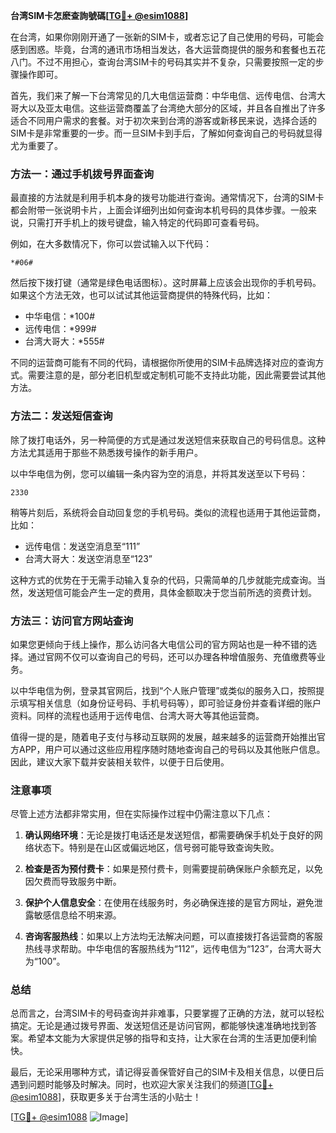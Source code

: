 **台湾SIM卡怎麽查詢號碼[[TG💪+ @esim1088](https://t.me/s/esim1088)]**

在台湾，如果你刚刚开通了一张新的SIM卡，或者忘记了自己使用的号码，可能会感到困惑。毕竟，台湾的通讯市场相当发达，各大运营商提供的服务和套餐也五花八门。不过不用担心，查询台湾SIM卡的号码其实并不复杂，只需要按照一定的步骤操作即可。

首先，我们来了解一下台湾常见的几大电信运营商：中华电信、远传电信、台湾大哥大以及亚太电信。这些运营商覆盖了台湾绝大部分的区域，并且各自推出了许多适合不同用户需求的套餐。对于初次来到台湾的游客或新移民来说，选择合适的SIM卡是非常重要的一步。而一旦SIM卡到手后，了解如何查询自己的号码就显得尤为重要了。

### 方法一：通过手机拨号界面查询

最直接的方法就是利用手机本身的拨号功能进行查询。通常情况下，台湾的SIM卡都会附带一张说明卡片，上面会详细列出如何查询本机号码的具体步骤。一般来说，只需打开手机上的拨号键盘，输入特定的代码即可查看号码。

例如，在大多数情况下，你可以尝试输入以下代码：
```
*#06#
```
然后按下拨打键（通常是绿色电话图标）。这时屏幕上应该会出现你的手机号码。如果这个方法无效，也可以试试其他运营商提供的特殊代码，比如：
- 中华电信：*100#
- 远传电信：*999#
- 台湾大哥大：*555#

不同的运营商可能有不同的代码，请根据你所使用的SIM卡品牌选择对应的查询方式。需要注意的是，部分老旧机型或定制机可能不支持此功能，因此需要尝试其他方法。

### 方法二：发送短信查询

除了拨打电话外，另一种简便的方式是通过发送短信来获取自己的号码信息。这种方法尤其适用于那些不熟悉拨号操作的新手用户。

以中华电信为例，您可以编辑一条内容为空的消息，并将其发送至以下号码：
```
2330
```
稍等片刻后，系统将会自动回复您的手机号码。类似的流程也适用于其他运营商，比如：
- 远传电信：发送空消息至“111”
- 台湾大哥大：发送空消息至“123”

这种方式的优势在于无需手动输入复杂的代码，只需简单的几步就能完成查询。当然，发送短信可能会产生一定的费用，具体金额取决于您当前所选的资费计划。

### 方法三：访问官方网站查询

如果您更倾向于线上操作，那么访问各大电信公司的官方网站也是一种不错的选择。通过官网不仅可以查询自己的号码，还可以办理各种增值服务、充值缴费等业务。

以中华电信为例，登录其官网后，找到“个人账户管理”或类似的服务入口，按照提示填写相关信息（如身份证号码、手机号码等），即可验证身份并查看详细的账户资料。同样的流程也适用于远传电信、台湾大哥大等其他运营商。

值得一提的是，随着电子支付与移动互联网的发展，越来越多的运营商开始推出官方APP，用户可以通过这些应用程序随时随地查询自己的号码以及其他账户信息。因此，建议大家下载并安装相关软件，以便于日后使用。

### 注意事项

尽管上述方法都非常实用，但在实际操作过程中仍需注意以下几点：

1. **确认网络环境**：无论是拨打电话还是发送短信，都需要确保手机处于良好的网络状态下。特别是在山区或偏远地区，信号弱可能导致查询失败。
   
2. **检查是否为预付费卡**：如果是预付费卡，则需要提前确保账户余额充足，以免因欠费而导致服务中断。

3. **保护个人信息安全**：在使用在线服务时，务必确保连接的是官方网址，避免泄露敏感信息给不明来源。

4. **咨询客服热线**：如果以上方法均无法解决问题，可以直接拨打各运营商的客服热线寻求帮助。中华电信的客服热线为“112”，远传电信为“123”，台湾大哥大为“100”。

### 总结

总而言之，台湾SIM卡的号码查询并非难事，只要掌握了正确的方法，就可以轻松搞定。无论是通过拨号界面、发送短信还是访问官网，都能够快速准确地找到答案。希望本文能为大家提供足够的指导和支持，让大家在台湾的生活更加便利愉快。

最后，无论采用哪种方式，请记得妥善保管好自己的SIM卡及相关信息，以便日后遇到问题时能够及时解决。同时，也欢迎大家关注我们的频道[[TG💪+ @esim1088](https://t.me/s/esim1088)]，获取更多关于台湾生活的小贴士！

[[TG💪+ @esim1088](https://t.me/s/esim1088) ![Image](https://i.postimg.cc/4NQfJmqS/Snipaste-2025-05-13-00-14-12.png)]